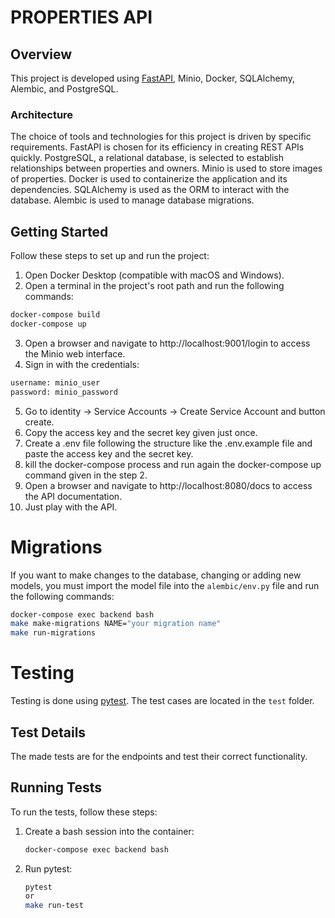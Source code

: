 # PROPERTIES API

## Overview

This project is developed using [FastAPI](https://fastapi.tiangolo.com/), Minio, Docker, SQLAlchemy, Alembic, and PostgreSQL.

### Architecture

The choice of tools and technologies for this project is driven by specific requirements. FastAPI is chosen for its efficiency in creating REST APIs quickly. PostgreSQL, a relational database, is selected to establish relationships between properties and owners. Minio is used to store images of properties. Docker is used to containerize the application and its dependencies. SQLAlchemy is used as the ORM to interact with the database. Alembic is used to manage database migrations.

## Getting Started

Follow these steps to set up and run the project:

1. Open Docker Desktop (compatible with macOS and Windows).
2. Open a terminal in the project's root path and run the following commands:

```bash
docker-compose build
docker-compose up
```

3. Open a browser and navigate to http://localhost:9001/login to access the Minio web interface.
4. Sign in with the credentials:

```bash
username: minio_user
password: minio_password
```

5. Go to identity -> Service Accounts -> Create Service Account and button create.
6. Copy the access key and the secret key given just once.
7. Create a .env file following the structure like the .env.example file and paste the access key and the secret key.
8. kill the docker-compose process and run again the docker-compose up command given in the step 2.
9. Open a browser and navigate to http://localhost:8080/docs to access the API documentation.
10. Just play with the API.


# Migrations

If you want to make changes to the database, changing or adding new models, you must import the model file into the `alembic/env.py` file and run the following commands:

```bash
docker-compose exec backend bash
make make-migrations NAME="your migration name"
make run-migrations
```


# Testing

Testing is done using [pytest](https://docs.pytest.org/en/stable/). The test cases are located in the `test` folder.

## Test Details

The made tests are for the endpoints and test their correct functionality.

## Running Tests

To run the tests, follow these steps:

1. Create a bash session into the container:

    ```bash
    docker-compose exec backend bash
    ```

2. Run pytest:

    ```bash
    pytest  
    or
    make run-test
    ```



